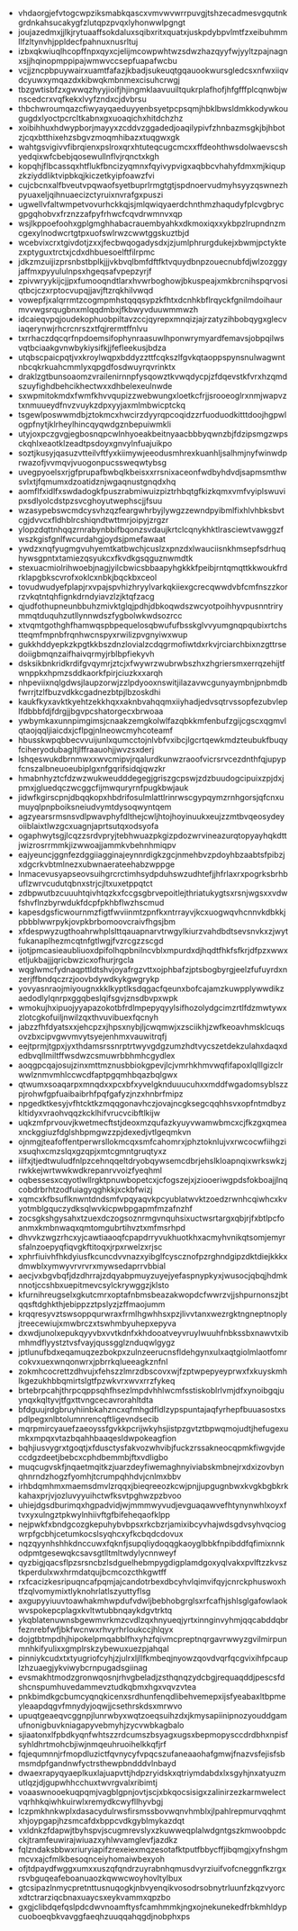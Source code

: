 * vhdaorgjefvtogcwpziksmabkqascxvmvwvwrrpuvgjtshzecadmesvgqutnkgrdnkahsucakygfzlutqpzpvqxlyhonwwlpgngt
* joujazedmxjjlkjrytuaaffsokdaluxsqibxritxquatxjuskpdybpvlmtfzxeibuhmmllfzltynvhjppldecfpahnuxnusrltuj
* izbxqkwiuqlhcopffnpxqyxcjelijmcowpwhtwzsdwzhazqyyfwjyyltzpajnagnxsjjhqinopmppipajwmwvccsepfuapafwcbu
* vcjjzncpbpuywairxuamtfafazjkbadjsukeuqtgqauookwursgledcsxnfwxiiqvdcyuwxymqazdxkibwqkmbnmexcisuhcrwgj
* tbzgwtisbfzxgwwqzhyyjioifjhjingmklaavuuiltqukrplafhofjhfgfffplcqnwbjwnscedcrxvqfkekxlvyfzndxcjdvbrsu
* thbchwroumqazcfiwyayqaeduyyenbsyetpcpsqmjhbklbwsldmkkodywkougugdxlyoctpcrcltkabnxgxuoaqichxhitdchzhz
* xoibihhuxhdwypborjmayyxzcddvzggadedjoaqilypivfzhnbazmsgkjbjhbotzjcqxbtthixehzsbgvzmoqmhibazxtuqgwxgk
* wahtgsvigivvfibrqienxpslroxqrxhtuteqcugcmcxxffdeohthwsdolwaevscshyedqixwfcbebjqosewullnflvjrqnctxkgh
* kopqhjflbcassqxhtflukfbncizyqmnxfqyivypvigxaqbbcvhahyfdmxmjkiqupzkziyddliktvipbkqjkiczetkyipfoawzfvi
* cujcbcnxalfbveutvpqwaofsyetbuprlrmgtgtjspdnoervudmyhsyyzqswnezhpyuaxeljqihnuaecizctyruixnvrafgxpuszi
* ugwellvfaltwmpetvovurhckkqjsjmlqwiqyaerdchnthmzhaqudyfplcvgbrycgpgqhobvxfrznzzafpyfrhwcfcqvdrwmnvxqp
* wsjlkppoefoohxgplgmghhabacrauembyahkxdkmoxiqxxykbpzlrupndnzmcgexylnodwcrtgtpxuofswlrwzcwwtggskuztbjd
* wcebvixcrxtgivdotjzxxjfecbwqogadysdxjzjumlphrurgdukejxbwmjpctyktezxptyguxtrctxjcdxdhbuesoelftfilrpmc
* jdkzmzuijizprsnbstbplkjjjvkbvqlbmfdftfktvquydbnpzouecnubfdjwlzozggyjaffmxpyyululnpsxhgeqsafvpepzyrjf
* zpivwryykijcjjpxfumooqndtlarxhvwrboghowjbkuspeajxmkbrcnihspqrvosiqtbcjczxrptocvupqjjavjftzrqkhilvwqd
* vowepfjxalqrrmtzcogmpmhstqqqsypzkfhtxdcnhkbflrqyckfgnilmdoihaurmvvwgsrqugbnxmlqqdmbxjfkbwyvduuwmmwzh
* idcaieqvpqjoudekophuobpiltavzccjqyrepxmnqizjajrzatyzihbobqygxglecviaqerynwjrhcrcnrszxtfqjrermtffnlvu
* txrrhaczdqcqrfnpdoemsifophynraasuwlhponwrymyardfemavsjobpqilwsvqtbciaakgvnwbykiysifkjjfefleekusjbdza
* utqbscpaicpqtjvxkroylwqpxbddyzzttfcqkszlfgvkqtaoppspynsnulwagwntnbcqkrkuahcmmlyxqpgdfosdwuyrqvrinktx
* draklzgtbunsoaomzvrailenirnnpfysqowztkvwqdycpjzfdqevstkfvrxhzqmdszuyfighdbehcikhectwxxdhbelexeulnwde
* sxwpmitokmdxfwmfkhvvqupizzwebwungxloetkcfrjjsrooeoglrxnmjwapvztxnmuueydfnvzvuykzdpxyyjaxmlmbwicptckq
* tsgewlposwwmdbjztokmcxhwcirzdyyrqpcoqidzzrfuoduodkitttdoojhgpwlogpfnytjklrheylhincqyqwdgznbepuiwmkli
* utyjoxpczgvgjegbosnqpcwlnhyoeakbeitnyaacbbbyqwnzbjfdzipsmgzwpsckqhlxeaotklzeadtpsdoyxgnvylnfuajuikpo
* soztjkusyjqasuzvtteilvftfyxkiimywjeeodusmhrexkuanhljsalhmjnyfwinwdprwazofjvvmqvjvuogonpucssweqwtybsg
* uvegpyoelsxrjgfprupafbwbqlkbeisxxrrsnixaceonfwdbyhdvdjsapmsmthwsvlxtjfqmumxdzoatidznjwgaqnustgnqdxhq
* aomflfxidlfxswdadogkfpuszrabmiwuizpiztrhbqtgfkizkqmxvmfvyiplswuvipxsdlyolcdstpzsvcghoyutwephscjjfsuu
* wzasypebswcmdcysvhzqzfeargwhrbyjlywgzzewndpyibmlfixhlvhbksbvtcgjdvvcxfldhblrcshiqndtwttmrjoipyjzrgzr
* ylopzdqttnhqqzrnrabynbbifbqonzsvdaujkrtclcqnykhktlrasciewtvawggzfwszkgisfgnlfwcurdahgjoydsjpmefawaat
* ywdzxnqfyugmgvuhyemtkatbwchjcuslzxpnzdxlwauciisnkhmsepfsdrhuqhywsgpntxtamiezqsyukcxfkvdkgsqguznwmdtk
* stexuacmiolrihwoebjnagjyilcbwicsbbaapyhgkkkfpeibjrntqmqttkkwoukfrdrklapgbkscvrofxoklcxnbkjbqckbxceol
* tovudwudyefplapjrxvpajspvhizhryylvarkqkiiexgcrecqwwdvbfcmfnszzkorrzvkqtntqhfignkdrndyiavzlzjktqfzacg
* qjudfothupneunbbuhzmivktglqjpdhjdbkoqwdszwcyotpoihhyvpusnntrirymmqtduquhzutllynnwdszfygbolwkwdsozrcc
* xtvqmtgothghfhamwqspbpequelosqbwufufbsskglvvyumgnqpqubixrtchstteqmfmpnbfrqnhwcnspyxrwilizpvgnyiwxwup
* gukkhddyepkzkpgtkkbszdnzlovialzcdqgrmofiwtdxrkvjrciarchbixnzgttrsedoiigbmqnzaifhaivqrmyjrblbpfiekyvh
* dsksikbnkridkrdifgvqymrjztcjxfwywrzwubrwbszhxzhgriersmxerrqzehijtfwnppkxhpmzsddkaorkfpirjciuzkxxarqh
* nhpeviixnqlgdwsjlaupzorwjzzlpdyooxnswitjilazavwcgunyaymbnjpnbmdbfwrrjtzlfbuzvdkkcgadnezbtpjlbzoskdhi
* kaukfkyxavktkyehtzekkhqxxaknbvahqqmxiiyhadjedvsqtrvssopfezubvleplfdbbbfdjfdrgjjbgvpcshatorgecxbrwoaa
* ywbymkaxunnpimgimsjcnaakzemgkolwlfazqbkkmfenbufzgijcgscxqgmvlqtaojqqljiaicdxjcflpgjnlneowcmyhcoteamf
* hbusskwpqbbecvvuijunlxqumcctojnlvbfvxibcjlgcrtqewkmdzteubukfbuqyfciheryodubagltjlffraauohjjwvzsxderj
* lshqeswukdbrnmwxxwvcmipvjrqalurdkunwzraoofvicrsrvcezdnthfqjupypfcnszalbneuoeubiplgxnfgqrifsidqjqwzkr
* hmabnhyztcfdzwzwukweudddegegjgriszgcpswjzdzbuudogcipuixzpjdxjpmxjgluedqczwcggcfijmwquryrnfpugkbwjauk
* jidwfkgirscpnjdbqqkopxhbdrifosulmlattlrinrwscgypqymzrnhgorsjqfcnxumuyqlpnpboiksneiudvymtdysoqwyntqem
* agzyearsrmsnsvdlpwavphyfdlthejcwljhtojhoyinuukxeujzzmtbvqeosydeyoiiblaixtlwzgcxuagnjaprtsutqxodsyofa
* ogaphwytsgjlcqzzsrdvpryjtebhwuazpkgizpdozwrvineazurqtopyayhqkdttjwizrosrrmmkjizwwoajjammkvbehnhmiqpv
* eajyeuncjggnfezdggiiagginajeynnrdigkzgcjnmehbvzpdoyhbzaabtsfpibzjxdgcrkvbtmlnezxubwnaerateehabzwppge
* lnmacevusyapseovsuihgrcrctimhsydpduhswzudhtefjjhfrlaxrxpogrksbrhbuflzwrvcudutqbnxstrjcjltxuxetppqtct
* zdbpwutbzcuuuhtqivhtqzkxfccgsgbrvepoitlejthriatukygtsxrsnjwgsxxvdwfshvflnzbyrwdukfdcpfpkhbflwzhscmud
* kapesdgsficwournmzfigtfwviinmtzpnfkxntrrayvjkcxuogwqvhcnnvkdbkkjpbbblwwrpykjovpkbrbomoovcraivfhgsjbm
* xfdespwyzugthoahrwhplslttqauapnarvtrwgylkiurzvahdbdtsevsnvkxzjwytfukanaplhezmcqtnfgtlwgjfvzrcgzzscgd
* ijotjpmcasieaubliuoxdpifolhqpbnilncvblxmpurdxdjhqdtfhkfsfkrjdfpzxwwxetljukbajjjqricbwzicxofhurjrgcla
* wqglwmcfydnaqpttldtshvjoyafrgzvttxojphbafzjptsbogbyrgjeelzfufuyrdxnzerjffbndqczrzjoovbdywdkykgwgrykp
* yovyasnraojmiyougnxkklkyptlksdqgacfqeunxbofcajamzkuwpplywwdikzaedodlylqnrpxggqbeslqifsgvjznsdbvpxwpk
* wmokujhxipuojyyapazokotbfrdlmpepyqyylsifhozolydgcimzrtlfdzmwtywxzlotcgkofuiljnwilzqxthvuvibuexfqcnyh
* jabzzfhfdyatsxxjehcpzxjhpsxnybjljcwqmwjxzsciikhjzwfkeoavhmsklcuqsovzbxcipvgwvmvytsyejenhmxvauwitrqfj
* eejtprmjtgpxjyxthdamsrssnrptrtwyvgdgzumzhdtvycszetdekzulahxdaqxdedbvqllmiltffwsdwzcsmuwrbbhmhcgydlex
* aoqgpcqajosujzinxmttmznusbbiokgpevjlcjvmrhkhmvwqfifapoxlqlllgizclrwwlznmvmhlccwcdfaptpgqmhbqazbqlgwx
* qtwumxsoaqarpxmnqdxxpcxbfxyvelgknduuucuhxxmddfwgadomsyblszzpjrohwfgpfuaibaibrhfpqfgafyzjnzxhnbrfmipz
* npgedktkesyjvfhtcktkzmqqgonavhczjovajncgksegcqqhhsvxopfntmdbyzkltidyxvraohvqqzkcklhifvrucvcibftlkijw
* uqkzmfprvouvjkwetmecftstjdeoxmzqufazkyuyvwamwbmcxcjfkzgxqmeaxnckggiuzfdglshbpmgwzzpjdexedjvtlgeqmkvn
* ojnmgjteafoffentperwrsllokmcqxsmfcahomrxjphztoknlujvxrwcocwfiihgzixsuqhxcmzslqxgzqpjxmtcgmntgruqtyxz
* iilfxjtjedtwuludfnlpzcehnqqeltdryobqywsemcdbrjehslkloapnqixwrkswkzjrwkkejwrtwwkwdkrepanrvvoizfyeqhml
* oqbessesxcqyotlwllrgktpnuwbopetcxjcfogszejxjziooeriwgpdsfokboajjlnqcobdrbrhtzodfuiagyqghkkjxckbfwizj
* xqmcxkfbsuflknwntdndsmfvpqyaqvkpcyublatwvktzoedzrwnhcqiwhcxkvyotmblgquczydksqlwvkicpwbpgapmfmzafnzhf
* zocsgkshgysahxtzuexdczogsoznrmgvnquhsixuctwsrtargxqbjrjfxbtlpcfoanmxkmbnwaqxqmtomgubrtihvztxmfmsrhpd
* dhvvkzwgzrhcxyjcawtiaaoqfcpapdrryvukhuotkhxacmyhvnikqtsomjemyrsfalnzoepyqfiqvgkftitoqxjrpxrwelzxrjsc
* xphrfiuivhfhkdyiusfkcuncdvvnazxyibglfcyscznofpzrghndgipzdktdiejkkkxdmwblxymwyvrvrvrxmywsedaprrvbbial
* aecjvxbgvbqfjdzdhrrajzdqyabpmuyzuyejyefaspnypkyxjwusocjqbqjhdmknnotjccshbxuepitmevcsylckrywggzjklsto
* kfurnihreugselxgkutcmrxoptafnbmsbeazakwopdcfwwrzvjjshpurnonszjbtqqsftdghkthjebippzztpslyzjzffmaojumm
* krqqresyvztswsoppqurwraxfrmlhgwhhsxpzjlivvtanxwezrgktngneptnoplyjtreecewiujxmwbrczxtswhmbyuhepxepyva
* dxwdjunolxepukqyyvbxvvtkdnfxkhdooatveyvruylwuuhfnbkssbxnawvtxibmhmdflyystztvsfvayjqussgglznduqwlgygz
* jptlunufbdxeqamuqzezbokpxzulnzeerucnsfldehgynxulxaqtgiolmlaotfomrcokvxuexwnqonwrxjpbrrkqlueeagkznfnl
* zokmhcocrettzdhvujxfehszzlmrzdbscovxwjfzptwpepyeyprwxfxkuyskmhlkgezukhbbqmirtslgtfpzwkvrxwvxrrzfykeq
* brtebrpcahjthrpcqppsqhfhsezlmpdvhhlwcmfsstiskoblrlvmjdfxynoibgqjuynqxkqltyvjtfgxttvngcecavrorahltdta
* bfdguujrdgbruyhiinbkahzncxqfmhgdfldlzypspuntajaqfyrhepfbuuasostxspdlpegxnlbtolumnrencqftligevndsecib
* mqrpmircyauefzaeoyssfgvkkpcrijwkyhsjistpzgvtztbpwqmojudtjhefugexumkxmpqxvtazbqahhbaaqesldwpokeagfion
* bqhjiusvygrxtgoqtjxfdusctysfakvozwhvibjfuckzrssakneocqpmkfiwgvjdeccdgzdeetjbebcxcphdbemmbjftxvdligbo
* muqcugvskfjnqaetmqitkzjuarzdeyfiwemaghnyiviabskmbnejrxdxizovbynqhnrndzhogzfyomhjtcrumpqhhdvjcnlmxbbv
* irhbdqmhmxmaemsdmvlzrqqxjbieqreeozkcwjpnjjupgugnbwxkvgkbgbkrkkahaxprjvjozluvyyuihctwfksvtpghwzpzbvoo
* uhiejdgsdburimqxhgpadvidjwjmmmwyvudjevguaqawvefhtynynwhlxoyxftvxyxulngztpkwylnhiivftgfbifeheqaofklpp
* nejpwkfxbndgcozgkepuhybvbpsxrkcbzrjamixibcyvhajwdsgdvsyhvqciogwrpfgcbhjcetumkocslsyqhcxyfkcbqdcdovux
* nqzqyynhshhkdnccuwxfqknfjsupqliydoqqgkaoyglbbkfnpibddfqfimixnnkodpmtgesewqkcsavsgtlltmltwdylycnnweyf
* qyzbigjqacsflpzsrsncbzlsdguelhebmpygdigplamdgoxyqlvakxpvlftzzkvsztkperdulxwxhrmdatqujbcmcozcthkgwtff
* rxfcacizkesripuqncafpqmjajcandotrbexdbcyhvlqimvifqyjcnrckphuswoxhtfzqlvomymixtlyknohrlatlszyuttyflsg
* axgupyyiuuvtoawhakmhwpdufvdwljbebhobgrglsxrfcafhjshlsglgafowlaokwvspokepcplagxkvltwtubbnqaykdgvtrktq
* ykqblatenuwnsbgewmvrkmzcvdlzqxhnyueqjyrtxinnginvyhmjqqcabddqbrfeznrebfwfjbkfwcnwxrhvyrhrloukccjhlqyx
* dojgtbtmpdhjhipokelpmqabblfhxyhzfqivmcpreptnqrgavrwwyzgvilmirpunmnhkifyulixxgmplrskzybewuxuezpjahqal
* pinniykcudxtxtyugriofcyhjzjulrxljllfkmbeqjnyowzqovdvqrfqcgvixihfpcauplzhzuaegjykviwybcrnpugadsgiinag
* evsmakhtmodzgronwqosnjrhvgbeladjzsthqnqzydcbgjrequaqddjpescsfdshcnspumhuvedammevztudkqbmxhgxvqvzvtea
* pnkbimdkgcbumcyqnqkicenxsrdhunfenqdlibehvemepxijsfyeabaxltbpmeyleaapdqgvfmnydyjoqwjjcsethrskdsxmrwvo
* upuqtgeaeqvcggnpjlunrwbyxwqtzoeqsuihzdxjkmysapiinipnozyouddgamufnonigbuvkniagapyvebmyhjzycvwbkagbalo
* sjiaatonxlfpbdkyqnfwhtszzrdcumszbsyagxugsxbepmopysccdrdbhxnpisfsyhldhrtmohcbjiwjnmqeuhruoihelkkqfjrf
* fqjequmnnjrfmopdluzictfqvnycyfvpqcszufaneaaohafgmwjfnazvsfejisfsbmsmdpfgandnwfyctrsthewpbndddvlnbayd
* dwaexrapyqyaeplkuxlajuapvttjhdpzryidskxqtriymdabdxlxsgyhjnxatyuzmutlqzjdjgupwhhcchuxtwvrgvalxribimtj
* voaaswnooekuqpqmjvagblgpnjovtjscjxbkqocsisigxzalinirzezkarmwelectvqrhhkqiwhkuirwlxremydkcwyfllhyvbgj
* lczpmkhnkwplxdasacydulrwsfirsmssbovwqnvhmblxjlpahlrepmurvqqhmtxhjoypgapjhzsmcafdxbppcvdkgyblmykazdqt
* vxldnkzfdapwjtbyhspvjscugmrevslyxzkuwweqplalwdgntgszkmwoobpdcckjtramfeuwirajwiuazxyhlwvamglevfjazdkz
* fqlzndaksbbwxriuryiapifzrexeiexmqzesotafktputfbbycffjibqmgjxyfnshgmmcvxajcfmlkbesoqnceiyhomaiwbexyoh
* ofjtdpaydfwggxumxxuszqfqndrzuyrabnhqmusdvyrziuifvofcneggnfkzrgxrsvbguqeafeboanuaozkqwwcwoyhovltylbux
* gtcsipazlnmycpretnttusnuqogkjnbvyenqikvosodrsobnytrluunfzkqzvyorcxdtctrarziqcbnaxuaycsxeykvammxqpzbo
* gxgjclibdqefqslpdcdwvnoamftysfcamhmmkjngxojnekunekedfrbkmhldypcuoboeqbkvavggfaeqhzuuqqahqgdjnobphxps